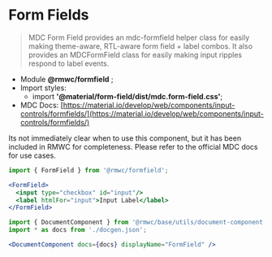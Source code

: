 # Form Fields

> MDC Form Field provides an mdc-formfield helper class for easily making theme-aware, RTL-aware form field + label combos. It also provides an MDCFormField class for easily making input ripples respond to label events.

- Module **@rmwc/formfield** ;
- Import styles:
  - import **'@material/form-field/dist/mdc.form-field.css'**;
- MDC Docs: [https://material.io/develop/web/components/input-controls/formfields/](https://material.io/develop/web/components/input-controls/formfields/)

Its not immediately clear when to use this component, but it has been included in RMWC for completeness. Please refer to the official MDC docs for use cases.

```jsx render
import { FormField } from '@rmwc/formfield';

<FormField>
  <input type="checkbox" id="input"/>
  <label htmlFor="input">Input Label</label>
</FormField>
```

```jsx renderOnly
import { DocumentComponent } from '@rmwc/base/utils/document-component';
import * as docs from './docgen.json';

<DocumentComponent docs={docs} displayName="FormField" />
```
